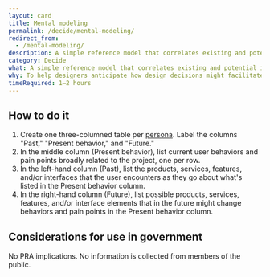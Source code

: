 ```yaml
---
layout: card
title: Mental modeling
permalink: /decide/mental-modeling/
redirect_from:
  - /mental-modeling/
description: A simple reference model that correlates existing and potential interfaces with user behaviors.
category: Decide
what: A simple reference model that correlates existing and potential interfaces with user behaviors.
why: To help designers anticipate how design decisions might facilitate future behaviors.
timeRequired: 1–2 hours
---
```


## How to do it

1. Create one three-columned table per <a href="{{ site.baseurl }}/decide/personas/" class="usa-link">persona</a>. Label the columns "Past," "Present behavior," and "Future."
1. In the middle column (Present behavior), list current user behaviors and pain points broadly related to the project, one per row.
1. In the left-hand column (Past), list the products, services, features, and/or interfaces that the user encounters as they go about what's listed in the Present behavior column.
1. In the right-hand column (Future), list possible products, services, features, and/or interface elements that in the future might change behaviors and pain points in the Present behavior column.

<section class="method--section method--section--government-considerations" markdown="1" >

## Considerations for use in government

No PRA implications. No information is collected from members of the public.
</section>
